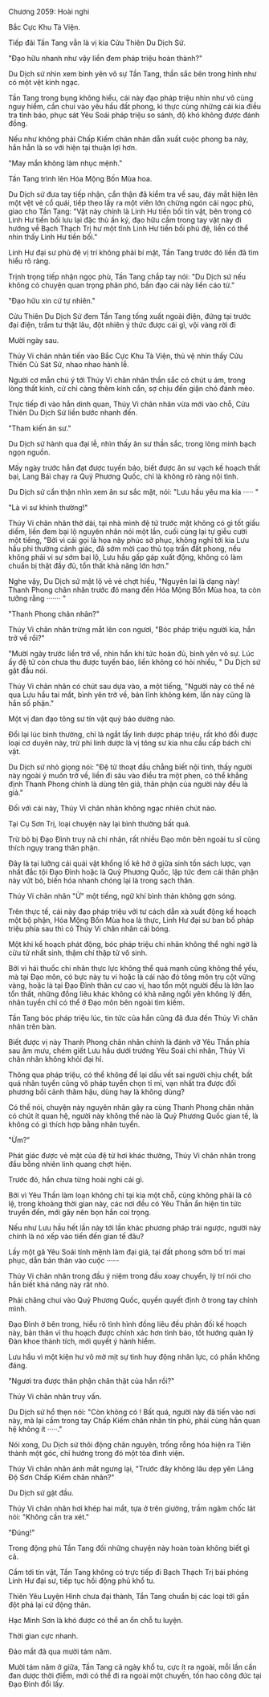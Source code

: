 




Chương 2059: Hoài nghi


Bắc Cực Khu Tà Viện.

Tiếp đãi Tần Tang vẫn là vị kia Cửu Thiên Du Dịch Sứ.

"Đạo hữu nhanh như vậy liền đem pháp triệu hoàn thành?"

Du Dịch sứ nhìn xem bình yên vô sự Tần Tang, thần sắc bên trong hình như có một vệt kinh ngạc.

Tần Tang trong bụng không hiểu, cái này đạo pháp triệu nhìn như vô cùng nguy hiểm, cần chui vào yêu hầu đất phong, kì thực cùng những cái kia điều tra tình báo, phục sát Yêu Soái pháp triệu so sánh, độ khó không được đánh đồng.

Nếu như không phải Chấp Kiếm chân nhân dẫn xuất cuộc phong ba này, hắn hẳn là so với hiện tại thuận lợi hơn.

"May mắn không làm nhục mệnh."

Tần Tang trình lên Hóa Mộng Bốn Mùa hoa.

Du Dịch sứ đưa tay tiếp nhận, cẩn thận đã kiểm tra về sau, đáy mắt hiện lên một vệt vẻ cổ quái, tiếp theo lấy ra một viên lớn chừng ngón cái ngọc phù, giao cho Tần Tang: "Vật này chính là Linh Hư tiền bối tín vật, bên trong có Linh Hư tiền bối lưu lại đặc thù ấn ký, đạo hữu cầm trong tay vật này đi hướng về Bạch Thạch Trị hư một tĩnh Linh Hư tiền bối phủ đệ, liền có thể nhìn thấy Linh Hư tiền bối."

Linh Hư đại sư phủ đệ vị trí không phải bí mật, Tần Tang trước đó liền đã tìm hiểu rõ ràng.

Trịnh trọng tiếp nhận ngọc phù, Tần Tang chắp tay nói: "Du Dịch sứ nếu không có chuyện quan trọng phân phó, bần đạo cái này liền cáo từ."

"Đạo hữu xin cứ tự nhiên."

Cửu Thiên Du Dịch Sứ đem Tần Tang tống xuất ngoài điện, đứng tại trước đại điện, trầm tư thật lâu, đột nhiên ý thức được cái gì, vội vàng rời đi

Mười ngày sau.

Thúy Vi chân nhân tiến vào Bắc Cực Khu Tà Viện, thủ vệ nhìn thấy Cửu Thiên Củ Sát Sử, nhao nhao hành lễ.

Người cơ mẫn chú ý tới Thúy Vi chân nhân thần sắc có chút u ám, trong lòng thất kinh, cử chỉ càng thêm kính cẩn, sợ chịu đến giận chó đánh mèo.

Trực tiếp đi vào hắn dinh quan, Thúy Vi chân nhân vừa mới vào chỗ, Cửu Thiên Du Dịch Sứ liền bước nhanh đến.

"Tham kiến ân sư."

Du Dịch sứ hành qua đại lễ, nhìn thấy ân sư thần sắc, trong lòng minh bạch ngọn nguồn.

Mấy ngày trước hắn đạt được tuyến báo, biết được ân sư vạch kế hoạch thất bại, Lang Bái chạy ra Quỷ Phương Quốc, chỉ là không rõ ràng nội tình.

Du Dịch sứ cẩn thận nhìn xem ân sư sắc mặt, nói: "Lưu hầu yêu ma kia ····· "

"Là vì sư khinh thường!"

Thúy Vi chân nhân thở dài, tại nhà mình đệ tử trước mặt không có gì tốt giấu diếm, liền đem bại lộ nguyên nhân nói một lần, cuối cùng lại tự giễu cười một tiếng, "Bởi vì cái gọi là họa này phúc sở phục, không nghĩ tới kia Lưu hầu phi thường cảnh giác, đã sớm mời cao thủ tọa trấn đất phong, nếu không phải vi sư sớm bại lộ, Lưu hầu gấp gáp xuất động, không có làm chuẩn bị thật đầy đủ, tổn thất khả năng lớn hơn."

Nghe vậy, Du Dịch sứ mặt lộ vẻ vẻ chợt hiểu, "Nguyên lai là dạng này! Thanh Phong chân nhân trước đó mang đến Hóa Mộng Bốn Mùa hoa, ta còn tưởng rằng ······· "

"Thanh Phong chân nhân?"

Thúy Vi chân nhân trừng mắt lên con ngươi, "Bóc pháp triệu người kia, hắn trở về rồi?"

"Mười ngày trước liền trở về, nhìn hắn khí tức hoàn đủ, bình yên vô sự. Lúc ấy đệ tử còn chưa thu được tuyến báo, liền không có hỏi nhiều, " Du Dịch sứ gật đầu nói.

Thúy Vi chân nhân có chút sau dựa vào, a một tiếng, "Người này có thể né qua Lưu hầu tai mắt, bình yên trở về, bản lĩnh không kém, lần này cũng là hắn số phận."

Một vị đan đạo tông sư tín vật quý báo dường nào.

Đổi lại lúc bình thường, chỉ là ngắt lấy linh dược pháp triệu, rất khó đổi được loại cơ duyên này, trừ phi linh dược là vị tông sư kia nhu cầu cấp bách chi vật.

Du Dịch sứ nhỏ giọng nói: "Đệ tử thoạt đầu chẳng biết nội tình, thấy người này ngoài ý muốn trở về, liền đi sâu vào điều tra một phen, có thể khẳng định Thanh Phong chính là dùng tên giả, thân phận của người này đều là giả."

Đối với cái này, Thúy Vi chân nhân không ngạc nhiên chút nào.

Tại Cụ Sơn Trị, loại chuyện này lại bình thường bất quá.

Trừ bỏ bị Đạo Đình truy nã chi nhân, rất nhiều Đạo môn bên ngoài tu sĩ cũng thích ngụy trang thân phận.

Đây là tại lưỡng cái quái vật khổng lồ kẽ hở ở giữa sinh tồn sách lược, vạn nhất đắc tội Đạo Đình hoặc là Quỷ Phương Quốc, lập tức đem cái thân phận này vứt bỏ, biến hóa nhanh chóng lại là trong sạch thân.

Thúy Vi chân nhân "Ừ" một tiếng, ngữ khí bình thản không gợn sóng.

Trên thực tế, cái này đạo pháp triệu với tư cách dẫn xà xuất động kế hoạch một bộ phận, Hóa Mộng Bốn Mùa hoa là thực, Linh Hư đại sư ban bố pháp triệu phía sau thì có Thúy Vi chân nhân cái bóng.

Một khi kế hoạch phát động, bóc pháp triệu chi nhân không thể nghi ngờ là cửu tử nhất sinh, thậm chí thập tử vô sinh.

Bởi vì hái thuốc chi nhân thực lực không thể quá mạnh cũng không thể yếu, mà tại Đạo môn, có bực này tu vi hoặc là cái nào đó tông môn trụ cột vững vàng, hoặc là tại Đạo Đình thân cư cao vị, hao tổn một người đều là lớn lao tổn thất, những đồng liêu khác không có khả năng ngồi yên không lý đến, nhân tuyển chỉ có thể ở Đạo môn bên ngoài tìm kiếm.

Tần Tang bóc pháp triệu lúc, tin tức của hắn cũng đã đưa đến Thúy Vi chân nhân trên bàn.

Biết được vị này Thanh Phong chân nhân chính là đánh vỡ Yêu Thần phía sau âm mưu, chém giết Lưu hầu dưới trướng Yêu Soái chi nhân, Thúy Vi chân nhân không khỏi đại hỉ.

Thông qua pháp triệu, có thể không để lại dấu vết sai người chịu chết, bất quá nhân tuyển cũng vô pháp tuyển chọn tỉ mỉ, vạn nhất tra được đối phương bối cảnh thâm hậu, dùng hay là không dùng?

Có thể nói, chuyện này nguyên nhân gây ra cùng Thanh Phong chân nhân có chút ít quan hệ, người này không thể nào là Quỷ Phương Quốc gian tế, là không có gì thích hợp bằng nhân tuyển.

"Ừm?"

Phát giác được vẻ mặt của đệ tử hơi khác thường, Thúy Vi chân nhân trong đầu bỗng nhiên linh quang chợt hiện.

Trước đó, hắn chưa từng hoài nghi cái gì.

Bởi vì Yêu Thần làm loạn không chỉ tại kia một chỗ, cũng không phải là cô lệ, trong khoảng thời gian này, các nơi đều có Yêu Thần ẩn hiện tin tức truyền đến, mới gây nên bọn hắn coi trọng.

Nếu như Lưu hầu hết lần này tới lần khác phương pháp trái ngược, người này chính là nó xếp vào tiến đến gian tế đâu?

Lấy một gã Yêu Soái tính mệnh làm đại giá, tại đất phong sớm bố trí mai phục, dẫn bản thân vào cuộc ······

Thúy Vi chân nhân trong đầu ý niệm trong đầu xoay chuyển, lý trí nói cho hắn biết khả năng này rất nhỏ.

Phải chăng chui vào Quỷ Phương Quốc, quyền quyết định ở trong tay chính mình.

Đạo Đình ở bên trong, hiểu rõ tình hình đồng liêu đều phản đối kế hoạch này, bản thân vì thu hoạch được chính xác hơn tình báo, tốt hướng quản lý Đàn khoe thành tích, mới quyết ý hành hiểm.

Lưu hầu vì một kiện hư vô mờ mịt sự tình huy động nhân lực, có phần không đáng.

"Ngươi tra được thân phận chân thật của hắn rồi?"

Thúy Vi chân nhân truy vấn.

Du Dịch sứ hổ thẹn nói: "Còn không có ! Bất quá, người này đã tiến vào nơi này, mà lại cầm trong tay Chấp Kiếm chân nhân tín phù, phải cùng hắn quan hệ không ít ·····."

Nói xong, Du Dịch sứ thôi động chân nguyên, trống rỗng hóa hiện ra Tiên thành một góc, chỉ hướng trong đó một tòa đình viện.

Thúy Vi chân nhân ánh mắt ngưng lại, "Trước đây không lâu dẹp yên Lăng Độ Sơn Chấp Kiếm chân nhân?"

Du Dịch sứ gật đầu.

Thúy Vi chân nhân hơi khép hai mắt, tựa ở trên giường, trầm ngâm chốc lát nói: "Không cần tra xét."

"Đúng!"

Trong động phủ Tần Tang đối những chuyện này hoàn toàn không biết gì cả.

Cầm tới tín vật, Tần Tang không có trực tiếp đi Bạch Thạch Trị bái phỏng Linh Hư đại sư, tiếp tục hồi động phủ khổ tu.

Thiên Yêu Luyện Hình chưa đại thành, Tần Tang chuẩn bị các loại tới gần đột phá lại cử động thân.

Hạc Minh Sơn là khó được có thể an ổn chỗ tu luyện.

Thời gian cực nhanh.

Đảo mắt đã qua mười tám năm.

Mười tám năm ở giữa, Tần Tang cả ngày khổ tu, cực ít ra ngoài, mỗi lần cần đan dược thời điểm, mới có thể đi ra ngoài một chuyến, tốn hao công đức tại Đạo Đình đổi lấy.




